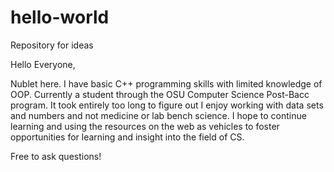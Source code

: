 # hello-world
Repository for ideas

Hello Everyone, 

Nublet here. I have basic C++ programming skills with limited knowledge of OOP.
Currently a student through the OSU Computer Science Post-Bacc program. It took
entirely too long to figure out I enjoy working with data sets and numbers and 
not medicine or lab bench science. I hope to continue learning and using the 
resources on the web as vehicles to foster opportunities for learning and insight
into the field of CS. 

Free to ask questions!
